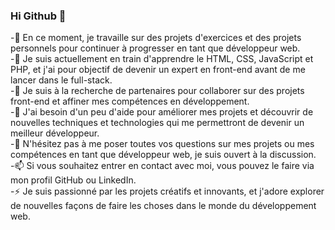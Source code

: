 ### Hi Github 👋

-🔭 En ce moment, je travaille sur des projets d'exercices et des projets personnels pour continuer à progresser en tant que développeur web. <br/>
-🌱 Je suis actuellement en train d'apprendre le HTML, CSS, JavaScript et PHP, et j'ai pour objectif de devenir un expert en front-end avant de me lancer dans le full-stack. <br/>
-👯 Je suis à la recherche de partenaires pour collaborer sur des projets front-end et affiner mes compétences en développement. <br/>
-🤔 J'ai besoin d'un peu d'aide pour améliorer mes projets et découvrir de nouvelles techniques et technologies qui me permettront de devenir un meilleur développeur. <br/>
-💬 N'hésitez pas à me poser toutes vos questions sur mes projets ou mes compétences en tant que développeur web, je suis ouvert à la discussion. <br/>
-📫 Si vous souhaitez entrer en contact avec moi, vous pouvez le faire via mon profil GitHub ou LinkedIn. <br/>
-⚡ Je suis passionné par les projets créatifs et innovants, et j'adore explorer de nouvelles façons de faire les choses dans le monde du développement web.

